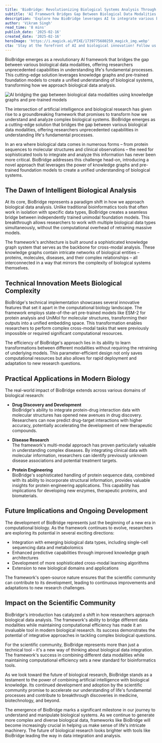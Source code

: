 ```yaml
---
title: 'BioBridge: Revolutionizing Biological Systems Analysis Through Multi-Modal AI Integration'
subtitle: 'AI Framework Bridges Gap Between Biological Data Modalities'
description: 'Explore how BioBridge leverages AI to integrate various biological data modalities, transforming research capabilities in understanding life's fundamental processes through knowledge graphs and pre-trained models.'
author: 'Vikram Singh'
read_time: '8 mins'
publish_date: '2025-02-16'
created_date: '2025-02-16'
heroImage: 'https://i.magick.ai/PIXE/1739775680259_magick_img.webp'
cta: 'Stay at the forefront of AI and biological innovation! Follow us on LinkedIn for the latest updates on groundbreaking frameworks like BioBridge and other technological advances shaping the future of biological research.'
---
```


BioBridge emerges as a revolutionary AI framework that bridges the gap between various biological data modalities, offering researchers unprecedented capabilities in understanding life's fundamental processes. This cutting-edge solution leverages knowledge graphs and pre-trained foundation models to create a unified understanding of biological systems, transforming how we approach biological data analysis.

![AI bridging the gap between biological data modalities using knowledge graphs and pre-trained models](https://i.magick.ai/PIXE/1739775680262_magick_img.webp)

The intersection of artificial intelligence and biological research has given rise to a groundbreaking framework that promises to transform how we understand and analyze complex biological systems. BioBridge emerges as a cutting-edge solution that bridges the gap between various biological data modalities, offering researchers unprecedented capabilities in understanding life's fundamental processes.

In an era where biological data comes in numerous forms – from protein sequences to molecular structures and clinical observations – the need for sophisticated tools to integrate and analyze this information has never been more critical. BioBridge addresses this challenge head-on, introducing a novel approach that leverages the power of knowledge graphs and pre-trained foundation models to create a unified understanding of biological systems.

## The Dawn of Intelligent Biological Analysis

At its core, BioBridge represents a paradigm shift in how we approach biological data analysis. Unlike traditional bioinformatics tools that often work in isolation with specific data types, BioBridge creates a seamless bridge between independently trained unimodal foundation models. This breakthrough allows researchers to work with multiple biological data types simultaneously, without the computational overhead of retraining massive models.

The framework's architecture is built around a sophisticated knowledge graph system that serves as the backbone for cross-modal analysis. These knowledge graphs contain intricate networks of biological entities – proteins, molecules, diseases, and their complex relationships – all interconnected in a way that mirrors the complexity of biological systems themselves.

## Technical Innovation Meets Biological Complexity

BioBridge's technical implementation showcases several innovative features that set it apart in the computational biology landscape. The framework employs state-of-the-art pre-trained models like ESM-2 for protein analysis and UniMol for molecular structures, transforming their outputs into a unified embedding space. This transformation enables researchers to perform complex cross-modal tasks that were previously impossible or required significant computational resources.

The efficiency of BioBridge's approach lies in its ability to learn transformations between different modalities without requiring the retraining of underlying models. This parameter-efficient design not only saves computational resources but also allows for rapid deployment and adaptation to new research questions.

## Practical Applications in Modern Biology

The real-world impact of BioBridge extends across various domains of biological research:

- **Drug Discovery and Development**  
  BioBridge's ability to integrate protein-drug interaction data with molecular structures has opened new avenues in drug discovery. Researchers can now predict drug-target interactions with higher accuracy, potentially accelerating the development of new therapeutic compounds.

- **Disease Research**  
  The framework's multi-modal approach has proven particularly valuable in understanding complex diseases. By integrating clinical data with molecular information, researchers can identify previously unknown disease associations and potential treatment targets.

- **Protein Engineering**  
  BioBridge's sophisticated handling of protein sequence data, combined with its ability to incorporate structural information, provides valuable insights for protein engineering applications. This capability has implications for developing new enzymes, therapeutic proteins, and biomaterials.

## Future Implications and Ongoing Development

The development of BioBridge represents just the beginning of a new era in computational biology. As the framework continues to evolve, researchers are exploring its potential in several exciting directions:

- Integration with emerging biological data types, including single-cell sequencing data and metabolomics
- Enhanced predictive capabilities through improved knowledge graph architectures
- Development of more sophisticated cross-modal learning algorithms
- Extension to new biological domains and applications

The framework's open-source nature ensures that the scientific community can contribute to its development, leading to continuous improvements and adaptations to new research challenges.

## Impact on the Scientific Community

BioBridge's introduction has catalyzed a shift in how researchers approach biological data analysis. The framework's ability to bridge different data modalities while maintaining computational efficiency has made it an invaluable tool in modern biological research. Its success demonstrates the potential of integrative approaches in tackling complex biological questions.

For the scientific community, BioBridge represents more than just a technical tool – it's a new way of thinking about biological data integration. The framework's success in combining different data modalities while maintaining computational efficiency sets a new standard for bioinformatics tools.

As we look toward the future of biological research, BioBridge stands as a testament to the power of combining artificial intelligence with biological knowledge. Its continued development and adoption by the scientific community promise to accelerate our understanding of life's fundamental processes and contribute to breakthrough discoveries in medicine, biotechnology, and beyond.

The emergence of BioBridge marks a significant milestone in our journey to understand and manipulate biological systems. As we continue to generate more complex and diverse biological data, frameworks like BioBridge will become increasingly crucial in helping us make sense of life's intricate machinery. The future of biological research looks brighter with tools like BioBridge leading the way in data integration and analysis.